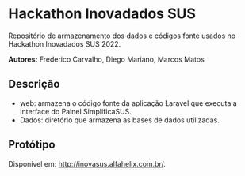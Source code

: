 # Hackathon Inovadados SUS
Repositório de armazenamento dos dados e códigos fonte usados no Hackathon Inovadados SUS 2022.

**Autores:** Frederico Carvalho, Diego Mariano, Marcos Matos


## Descrição
- web: armazena o código fonte da aplicação Laravel que executa a interface do Painel SimplificaSUS.
- Dados: diretório que armazena as bases de dados utilizadas.

## Protótipo
Disponível em: <a href="http://inovasus.alfahelix.com.br/">http://inovasus.alfahelix.com.br/</a>.
